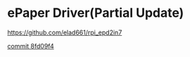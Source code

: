 # ePaper Driver(Partial Update)

https://github.com/elad661/rpi_epd2in7

[commit 8fd09f4](https://github.com/elad661/rpi_epd2in7/tree/8fd09f4a6a2c8ba26bfd216255c95e6abdad1333)
